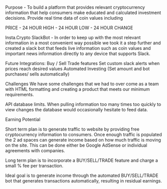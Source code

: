 Purpose - To build a platform that provides relevant cryptocurrency information that help consumers make educated and calculated investment decisions. Provide real time data of coin values including

PRICE - 24 HOUR HIGH - 24 HOUR LOW - 24 HOUR CHANGE

Insta.Crypto SlackBot - In order to keep up with the most relevant information in a most convenient way possible we took it a step further and created a slack bot that feeds live information such as coin values and important news information directly to any device that supports Slack.

Future Integrations:
Buy / Sell Trade features 
Set custom slack alerts when prices reach desired values
Automated Investing (Set amount and bot purchases/ sells automatically)

Challenges
We have some challenges that we had to over come as a team with HTML formatting and creating a product that meets our minimum requirements. 

API database limits. When pulling information too many times too quickly to view changes the database would occasionally hesitate to feed data.

Earning Potential 

Short term plan is to generate traffic to website by providing free cryptocurrency information to consumers. Once enough traffic is populated the 2 ad spaces can generate income based on how much traffic is moving on the site. This can be done either be Google AdSense or individual agreements with companies.

Long term plan is to incorporate a BUY/SELL/TRADE feature and charge a small % fee per transaction.

Ideal goal is to generate income through the automated BUY/SELL/TRADE bot that generates transactions automatically, resulting in residual earnings.






